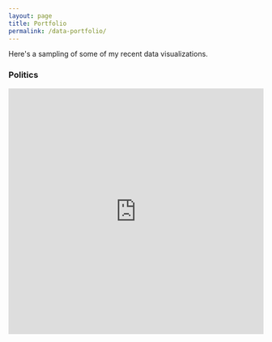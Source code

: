 ```yaml
---
layout: page
title: Portfolio
permalink: /data-portfolio/
---
```

Here's a sampling of some of my recent data visualizations.

### Politics

<iframe style="border: none;" src="https://public.tableau.com/views/Trump-Clinton-geography/Townsinperspective?:showVizHome=no&amp;:embed=true" width="100%" height="485px"></iframe>
